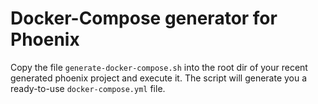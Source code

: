# Docker-Compose generator for Phoenix
Copy the file `generate-docker-compose.sh` into the root dir of your recent generated phoenix project and execute it. The script will generate you a ready-to-use `docker-compose.yml` file.
